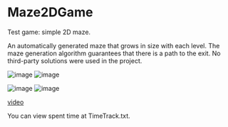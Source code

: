 # Maze2DGame
Test game: simple 2D maze.

An automatically generated maze that grows in size with each level. The maze generation algorithm guarantees that there is a path to the exit.
No third-party solutions were used in the project.

![image](https://github.com/user-attachments/assets/b19c7158-16b7-4e48-8c2d-7074a3f09f68)
![image](https://github.com/user-attachments/assets/0047e7c4-fe84-4530-acb8-a754464ea06b)

![image](https://github.com/user-attachments/assets/143b0924-1637-4598-82bf-910d901bc62a)
![image](https://github.com/user-attachments/assets/117e58cd-8c24-4352-b296-ae772c6dee6e)

[video](https://drive.google.com/file/d/1DgkgD-5ye0WbioS0WWwPPqXRYR_yd3FY/view?usp=sharing)

You can view spent time at TimeTrack.txt.
